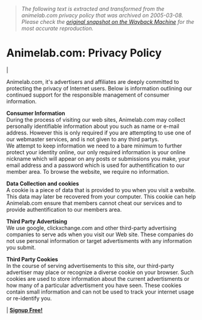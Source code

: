 > *The following text is extracted and transformed from the animelab.com privacy policy that was archived on 2005-03-08. Please check the [original snapshot on the Wayback Machine](https://web.archive.org/web/20050308105444id_/http%3A//www.animelab.com/anime.manga/s/about/policy/privacy) for the most accurate reproduction.*

# Animelab.com: Privacy Policy

| 

Animelab.com, it's advertisers and affiliates are deeply committed to protecting the privacy of Internet users. Below is information outlining our continued support for the responsible management of consumer information.

**Consumer Information**  
During the process of visiting our web sites, Animelab.com may collect personally identifiable information about you such as name or e-mail address. However this is only required if you are attempting to use one of our webmaster services, and is not given to any third partys.  
We attempt to keep information we need to a bare minimum to further protect your identity online, our only required information is your online nickname which will appear on any posts or submissions you make, your email address and a password which is used for authentification to our member area. To browse the website, we require no information.

**Data Collection and cookies**  
A cookie is a piece of data that is provided to you when you visit a website. This data may later be recovered from your computer. This cookie can help Animelab.com ensure that members cannot cheat our services and to provide authentification to our members area. 

**Third Party Advertising**  
We use google, clickxchange.com and other third-party advertising companies to serve ads when you visit our Web site. These companies do not use personal information or target advertisments with any information you submit.

**Third Party Cookies**  
In the course of serving advertisements to this site, our third-party advertiser may place or recognize a diverse cookie on your browser. Such cookies are used to store information about the current advertisments or how many of a particular advertisment you have seen. These cookies contain small information and can not be used to track your internet usage or re-identify you.

|  **[Signup Free!](https://web.archive.org/anime.manga/register)**   
  

